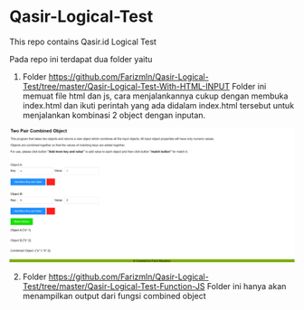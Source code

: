 # Qasir-Logical-Test
This repo contains Qasir.id Logical Test

Pada repo ini terdapat dua folder yaitu 
1. Folder https://github.com/Farizmln/Qasir-Logical-Test/tree/master/Qasir-Logical-Test-With-HTML-INPUT
Folder ini memuat file html dan js, cara menjalankannya cukup dengan membuka index.html dan ikuti perintah yang ada didalam index.html tersebut untuk menjalankan kombinasi 2 object dengan inputan.

![logo](https://github.com/Farizmln/Qasir-Logical-Test/blob/master/Screenshot%20(3).png "Two Pair Combined")

2. Folder https://github.com/Farizmln/Qasir-Logical-Test/tree/master/Qasir-Logical-Test-Function-JS
Folder ini hanya akan menampilkan output dari fungsi combined object 
